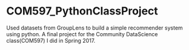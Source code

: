 # COM597_PythonClassProject
Used datasets from GroupLens to build a simple recommender system using python. A final project for the Community DataScience class(COM597) I did in Spring 2017.
